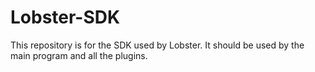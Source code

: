 # Lobster-SDK
This repository is for the SDK used by Lobster. It should be used by the main program and all the plugins.
